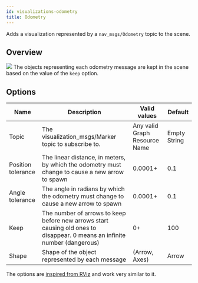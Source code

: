 ```yaml
---
id: visualizations-odometry
title: Odometry
---
```


Adds a visualization represented by a `nav_msgs/Odometry` topic to the scene.

## Overview

![](/img/viz/viz-odometry.png)
The objects representing each odometry message are kept in the scene based on the value of the `keep` option.

## Options

Name | Description | Valid values | Default  
--- | --- | --- | ---
Topic | The visualization_msgs/Marker topic to subscribe to. | Any valid Graph Resource Name | Empty String  
Position tolerance | The linear distance, in meters, by which the odometry must change to cause a new arrow to spawn | 0.0001+ | 0.1  
Angle tolerance | The angle in radians by which the odometry must change to cause a new arrow to spawn | 0.0001+ | 0.1  
Keep | The number of arrows to keep before new arrows start causing old ones to disappear. 0 means an infinite number (dangerous) | 0+ | 100   
Shape | Shape of the object represented by each message | (Arrow, Axes) | Arrow  

The options are [inspired from RViz](http://wiki.ros.org/rviz/DisplayTypes/Odometry) and work very similar to it.

